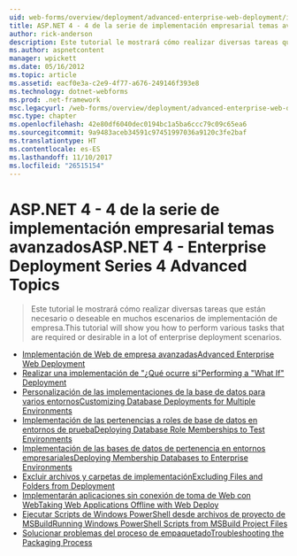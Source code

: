 ```yaml
---
uid: web-forms/overview/deployment/advanced-enterprise-web-deployment/index
title: ASP.NET 4 - 4 de la serie de implementación empresarial temas avanzados | Documentos de Microsoft
author: rick-anderson
description: Este tutorial le mostrará cómo realizar diversas tareas que están necesario o deseable en muchos escenarios de implementación de empresa.
ms.author: aspnetcontent
manager: wpickett
ms.date: 05/16/2012
ms.topic: article
ms.assetid: eacf0e3a-c2e9-4f77-a676-249146f393e8
ms.technology: dotnet-webforms
ms.prod: .net-framework
msc.legacyurl: /web-forms/overview/deployment/advanced-enterprise-web-deployment
msc.type: chapter
ms.openlocfilehash: 42e80df6040dec0194bc1a5ba6ccc79c09c65ea6
ms.sourcegitcommit: 9a9483aceb34591c97451997036a9120c3fe2baf
ms.translationtype: HT
ms.contentlocale: es-ES
ms.lasthandoff: 11/10/2017
ms.locfileid: "26515154"
---
```

<a name="aspnet-4---enterprise-deployment-series-4-advanced-topics"></a><span data-ttu-id="f5f28-103">ASP.NET 4 - 4 de la serie de implementación empresarial temas avanzados</span><span class="sxs-lookup"><span data-stu-id="f5f28-103">ASP.NET 4 - Enterprise Deployment Series 4 Advanced Topics</span></span>
====================
> <span data-ttu-id="f5f28-104">Este tutorial le mostrará cómo realizar diversas tareas que están necesario o deseable en muchos escenarios de implementación de empresa.</span><span class="sxs-lookup"><span data-stu-id="f5f28-104">This tutorial will show you how to perform various tasks that are required or desirable in a lot of enterprise deployment scenarios.</span></span>


- [<span data-ttu-id="f5f28-105">Implementación de Web de empresa avanzadas</span><span class="sxs-lookup"><span data-stu-id="f5f28-105">Advanced Enterprise Web Deployment</span></span>](advanced-enterprise-web-deployment.md)
- [<span data-ttu-id="f5f28-106">Realizar una implementación de "¿Qué ocurre si"</span><span class="sxs-lookup"><span data-stu-id="f5f28-106">Performing a "What If" Deployment</span></span>](performing-a-what-if-deployment.md)
- [<span data-ttu-id="f5f28-107">Personalización de las implementaciones de la base de datos para varios entornos</span><span class="sxs-lookup"><span data-stu-id="f5f28-107">Customizing Database Deployments for Multiple Environments</span></span>](customizing-database-deployments-for-multiple-environments.md)
- [<span data-ttu-id="f5f28-108">Implementación de las pertenencias a roles de base de datos en entornos de prueba</span><span class="sxs-lookup"><span data-stu-id="f5f28-108">Deploying Database Role Memberships to Test Environments</span></span>](deploying-database-role-memberships-to-test-environments.md)
- [<span data-ttu-id="f5f28-109">Implementación de las bases de datos de pertenencia en entornos empresariales</span><span class="sxs-lookup"><span data-stu-id="f5f28-109">Deploying Membership Databases to Enterprise Environments</span></span>](deploying-membership-databases-to-enterprise-environments.md)
- [<span data-ttu-id="f5f28-110">Excluir archivos y carpetas de implementación</span><span class="sxs-lookup"><span data-stu-id="f5f28-110">Excluding Files and Folders from Deployment</span></span>](excluding-files-and-folders-from-deployment.md)
- [<span data-ttu-id="f5f28-111">Implementarán aplicaciones sin conexión de toma de Web con Web</span><span class="sxs-lookup"><span data-stu-id="f5f28-111">Taking Web Applications Offline with Web Deploy</span></span>](taking-web-applications-offline-with-web-deploy.md)
- [<span data-ttu-id="f5f28-112">Ejecutar Scripts de Windows PowerShell desde archivos de proyecto de MSBuild</span><span class="sxs-lookup"><span data-stu-id="f5f28-112">Running Windows PowerShell Scripts from MSBuild Project Files</span></span>](running-windows-powershell-scripts-from-msbuild-project-files.md)
- [<span data-ttu-id="f5f28-113">Solucionar problemas del proceso de empaquetado</span><span class="sxs-lookup"><span data-stu-id="f5f28-113">Troubleshooting the Packaging Process</span></span>](troubleshooting-the-packaging-process.md)
